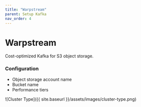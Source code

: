 ```yaml
---
title: "Warpstream"
parent: Setup Kafka
nav_order: 4
---
```


# Warpstream

Cost-optimized Kafka for S3 object storage.

### Configuration

- Object storage account name
- Bucket name
- Performance tiers

![Cluster Type]({{ site.baseurl }}/assets/images/cluster-type.png) 
